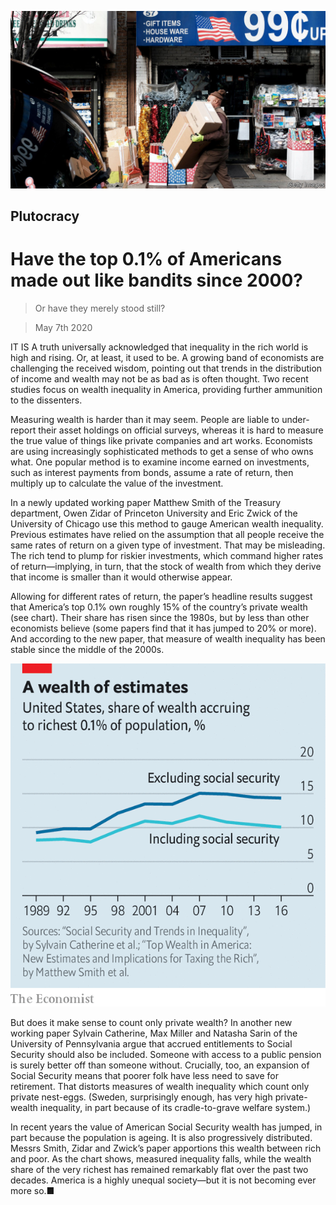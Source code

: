 ![](./images/20200509_USP502.jpg)

## Plutocracy

# Have the top 0.1% of Americans made out like bandits since 2000?

> Or have they merely stood still?

> May 7th 2020

IT IS A truth universally acknowledged that inequality in the rich world is high and rising. Or, at least, it used to be. A growing band of economists are challenging the received wisdom, pointing out that trends in the distribution of income and wealth may not be as bad as is often thought. Two recent studies focus on wealth inequality in America, providing further ammunition to the dissenters.

Measuring wealth is harder than it may seem. People are liable to under-report their asset holdings on official surveys, whereas it is hard to measure the true value of things like private companies and art works. Economists are using increasingly sophisticated methods to get a sense of who owns what. One popular method is to examine income earned on investments, such as interest payments from bonds, assume a rate of return, then multiply up to calculate the value of the investment.

In a newly updated working paper Matthew Smith of the Treasury department, Owen Zidar of Princeton University and Eric Zwick of the University of Chicago use this method to gauge American wealth inequality. Previous estimates have relied on the assumption that all people receive the same rates of return on a given type of investment. That may be misleading. The rich tend to plump for riskier investments, which command higher rates of return—implying, in turn, that the stock of wealth from which they derive that income is smaller than it would otherwise appear.

Allowing for different rates of return, the paper’s headline results suggest that America’s top 0.1% own roughly 15% of the country’s private wealth (see chart). Their share has risen since the 1980s, but by less than other economists believe (some papers find that it has jumped to 20% or more). And according to the new paper, that measure of wealth inequality has been stable since the middle of the 2000s.

![](./images/20200509_USC449_0.png)

But does it make sense to count only private wealth? In another new working paper Sylvain Catherine, Max Miller and Natasha Sarin of the University of Pennsylvania argue that accrued entitlements to Social Security should also be included. Someone with access to a public pension is surely better off than someone without. Crucially, too, an expansion of Social Security means that poorer folk have less need to save for retirement. That distorts measures of wealth inequality which count only private nest-eggs. (Sweden, surprisingly enough, has very high private-wealth inequality, in part because of its cradle-to-grave welfare system.)

In recent years the value of American Social Security wealth has jumped, in part because the population is ageing. It is also progressively distributed. Messrs Smith, Zidar and Zwick’s paper apportions this wealth between rich and poor. As the chart shows, measured inequality falls, while the wealth share of the very richest has remained remarkably flat over the past two decades. America is a highly unequal society—but it is not becoming ever more so.■